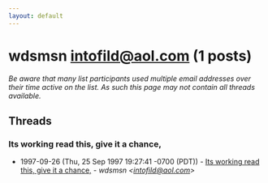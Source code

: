 ```yaml
---
layout: default
---
```


# wdsmsn <intofild@aol.com> (1 posts)

_Be aware that many list participants used multiple email addresses over their time active on the list. As such this page may not contain all threads available._

## Threads

### Its working read this, give it a chance,
+ 1997-09-26 (Thu, 25 Sep 1997 19:27:41 -0700 (PDT)) - [Its working read this, give it a chance,](/archive/1997/09/a8fa95bf4fceb1d446b8ad17cfc366e6c0bebc700f6c9e0f676c9e03a446d9ff) - _wdsmsn \<intofild@aol.com\>_

